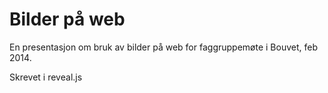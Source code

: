 # Bilder på web

En presentasjon om bruk av bilder på web for faggruppemøte i Bouvet, feb 2014.

Skrevet i reveal.js

